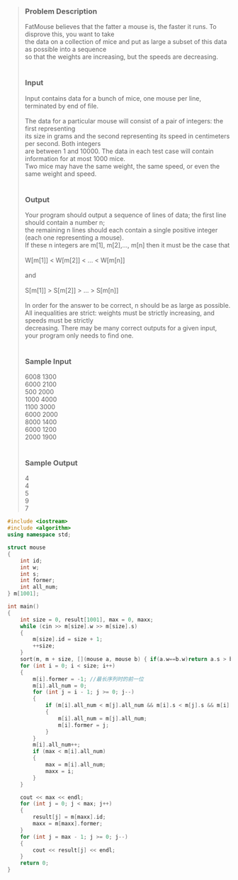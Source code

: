 >### Problem Description<br>
>FatMouse believes that the fatter a mouse is, the faster it runs. To disprove this, you want to take <br>
>the data on a collection of mice and put as large a subset of this data as possible into a sequence <br>
>so that the weights are increasing, but the speeds are decreasing.<br>
> <br>
>### Input<br>
>Input contains data for a bunch of mice, one mouse per line, terminated by end of file.<br>
><br>
>The data for a particular mouse will consist of a pair of integers: the first representing <br>
>its size in grams and the second representing its speed in centimeters per second. Both integers <br>
>are between 1 and 10000. The data in each test case will contain information for at most 1000 mice.<br>
>Two mice may have the same weight, the same speed, or even the same weight and speed.<br>
> <br>
>### Output<br>
>Your program should output a sequence of lines of data; the first line should contain a number n; <br>
>the remaining n lines should each contain a single positive integer (each one representing a mouse).<br>
>If these n integers are m[1], m[2],..., m[n] then it must be the case that<br>
><br>
>W[m[1]] < W[m[2]] < ... < W[m[n]]<br>
><br>
>and<br>
><br>
>S[m[1]] > S[m[2]] > ... > S[m[n]]<br>
><br>
>In order for the answer to be correct, n should be as large as possible.<br>
>All inequalities are strict: weights must be strictly increasing, and speeds must be strictly <br>
>decreasing. There may be many correct outputs for a given input, your program only needs to find one.<br>
> <br>
>### Sample Input<br>
>6008 1300<br>
>6000 2100<br>
>500 2000<br>
>1000 4000<br>
>1100 3000<br>
>6000 2000<br>
>8000 1400<br>
>6000 1200<br>
>2000 1900<br>
> <br>
>### Sample Output<br>
>4<br>
>4<br>
>5<br>
>9<br>
>7<br>

```cpp
#include <iostream>
#include <algorithm>
using namespace std;

struct mouse
{
    int id;
    int w;
    int s;
    int former;
    int all_num;
} m[1001];

int main()
{
    int size = 0, result[1001], max = 0, maxx;
    while (cin >> m[size].w >> m[size].s)
    {
        m[size].id = size + 1;
        ++size;
    }
    sort(m, m + size, [](mouse a, mouse b) { if(a.w==b.w)return a.s > b.s; else return a.w<b.w; });
    for (int i = 0; i < size; i++)
    {
        m[i].former = -1; //最长序列时的前一位
        m[i].all_num = 0;
        for (int j = i - 1; j >= 0; j--)
        {
            if (m[i].all_num < m[j].all_num && m[i].s < m[j].s && m[i].w > m[j].w)
            {
                m[i].all_num = m[j].all_num;
                m[i].former = j;
            }
        }
        m[i].all_num++;
        if (max < m[i].all_num)
        {
            max = m[i].all_num;
            maxx = i;
        }
    }

    cout << max << endl;
    for (int j = 0; j < max; j++)
    {
        result[j] = m[maxx].id;
        maxx = m[maxx].former;
    }
    for (int j = max - 1; j >= 0; j--)
    {
        cout << result[j] << endl;
    }
    return 0;
}
```
